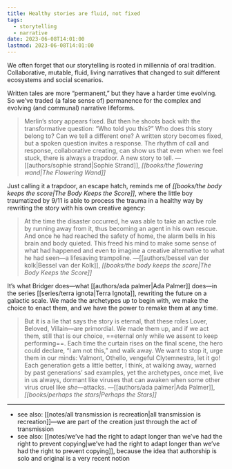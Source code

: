 ```yaml
---
title: Healthy stories are fluid, not fixed
tags:
  - storytelling
  - narrative
date: 2023-06-08T14:01:00
lastmod: 2023-06-08T14:01:00
---
```

We often forget that our storytelling is rooted in millennia of oral tradition. Collaborative, mutable, fluid, living narratives that changed to suit different ecosystems and social scenarios. 

Written tales are more “permanent,” but they have a harder time evolving. So we’ve traded (a false sense of) permanence for the complex and evolving (and communal) narrative lifeforms.

> Merlin’s story appears fixed. But then he shoots back with the transformative question: “Who told you this?” Who does this story belong to? Can we tell a different one? A written story becomes fixed, but a spoken question invites a response. The rhythm of call and response, collaborative creating, can show us that even when we feel stuck, there is always a trapdoor. A new story to tell. —[[authors/sophie strand|Sophie Strand]], *[[books/the flowering wand|The Flowering Wand]]*

Just calling it a trapdoor, an escape hatch, reminds me of *[[books/the body keeps the score|The Body Keeps the Score]]*, where the little boy traumatized by 9/11 is able to process the trauma in a healthy way by rewriting the story with his own creative agency:

> At the time the disaster occurred, he was able to take an active role by running away from it, thus becoming an agent in his own rescue. And once he had reached the safety of home, the alarm bells in his brain and body quieted. This freed his mind to make some sense of what had happened and even to imagine a creative alternative to what he had seen—a lifesaving trampoline. —[[authors/bessel van der kolk|Bessel van der Kolk]], *[[books/the body keeps the score|The Body Keeps the Score]]*

It’s what Bridger does—what [[authors/ada palmer|Ada Palmer]] does—in the series [[series/terra ignota|Terra Ignota]], rewriting the future on a galactic scale. We made the archetypes up to begin with, we make the choice to enact them, and we have the power to remake them at any time.

> But it is a lie that says the story is eternal, that these roles Lover, Beloved, Villain—are primordial. We made them up, and if we act them, still that is our choice, ==eternal only while we assent to keep performing==. Each time the curtain rises on the final scene, the hero could declare, “I am not this,” and walk away. We want to stop it, urge them in our minds: Valmont, Othello, vengeful Clytemnestra, let it go! Each generation gets a little better, I think, at walking away, warned by past generations’ sad examples, yet the archetypes, once met, live in us always, dormant like viruses that can awaken when some other virus cruel like *she*—attacks. —[[authors/ada palmer|Ada Palmer]], *[[books/perhaps the stars|Perhaps the Stars]]*

---
- see also: [[notes/all transmission is recreation|all transmission is recreation]]—we are part of the creation just through the act of transmission
- see also: [[notes/we’ve had the right to adapt longer than we’ve had the right to prevent copying|we’ve had the right to adapt longer than we’ve had the right to prevent copying]], because the idea that authorship is solo and original is a very recent notion